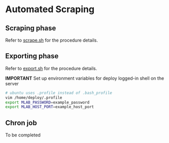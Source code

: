 # Automated Scraping

## Scraping phase

Refer to [scrape.sh](../server/scrape.sh) for the procedure details.

## Exporting phase

Refer to [export.sh](../server/export.sh) for the procedure details.

**IMPORTANT** Set up environment variables for deploy logged-in shell on the server
```bash
# ubuntu uses .profile instead of .bash_profile
vim /home/deploy/.profile
export MLAB_PASSWORD=example_password
export MLAB_HOST_PORT=example_host_port
```

## Chron job
To be completed
